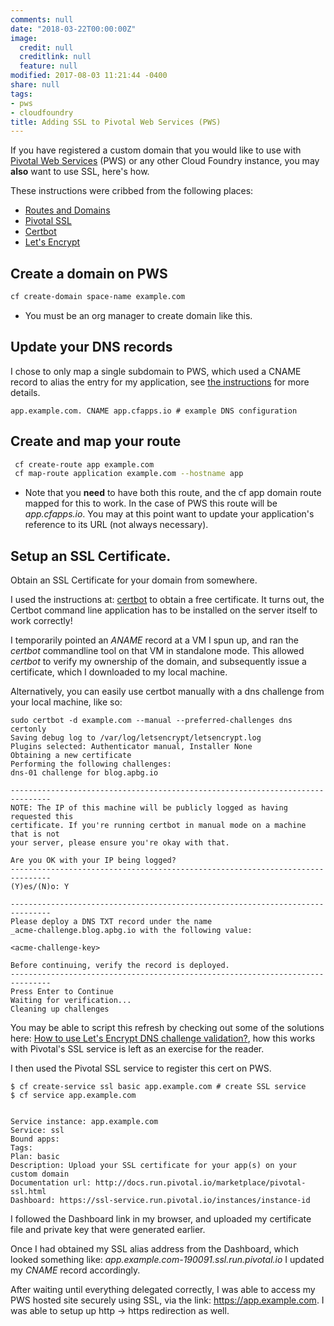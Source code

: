 ```yaml
---
comments: null
date: "2018-03-22T00:00:00Z"
image:
  credit: null
  creditlink: null
  feature: null
modified: 2017-08-03 11:21:44 -0400
share: null
tags:
- pws
- cloudfoundry
title: Adding SSL to Pivotal Web Services (PWS)
---
```

If you have registered a custom domain that you would like to use with [Pivotal Web Services](https://run.pivotal.io/) (PWS) or any other Cloud Foundry instance, you may **also** want to use SSL, here's how.

These instructions were cribbed from the following places:

* [Routes and Domains](https://docs.run.pivotal.io/devguide/deploy-apps/routes-domains.html)
* [Pivotal SSL](https://docs.run.pivotal.io/marketplace/pivotal-ssl.html)
* [Certbot](https://certbot.eff.org/)
* [Let's Encrypt](https://letsencrypt.org/)

## Create a domain on PWS

```bash
cf create-domain space-name example.com
```
* You must be an org manager to create domain like this.

## Update your DNS records

I chose to only map a single subdomain to PWS, which used a CNAME record to alias the entry for my application, see [the instructions](https://docs.run.pivotal.io/devguide/deploy-apps/routes-domains.html) for more details.

```
app.example.com. CNAME app.cfapps.io # example DNS configuration
```

## Create and map your route

```bash
 cf create-route app example.com
 cf map-route application example.com --hostname app
 ```
 * Note that you **need** to have both this route, and the cf app domain route mapped for this to work. In the case of PWS this route will be *app.cfapps.io*. You may at this point want to update your application's reference to its URL (not always necessary).

## Setup an SSL Certificate.

Obtain an SSL Certificate for your domain from somewhere. 

I used the instructions at: [certbot](https://certbot.eff.org/) to obtain a free certificate. It turns out, the Certbot command line application has to be installed on the server itself to work correctly!

I temporarily pointed an *ANAME* record at a VM I spun up, and ran the *certbot* commandline tool on that VM in standalone mode. This allowed *certbot* to verify my ownership of the domain, and subsequently issue a certificate, which I downloaded to my local machine.

Alternatively, you can easily use certbot manually with a dns challenge from your local machine, like so:

```
sudo certbot -d example.com --manual --preferred-challenges dns certonly
Saving debug log to /var/log/letsencrypt/letsencrypt.log
Plugins selected: Authenticator manual, Installer None
Obtaining a new certificate
Performing the following challenges:
dns-01 challenge for blog.apbg.io

-------------------------------------------------------------------------------
NOTE: The IP of this machine will be publicly logged as having requested this
certificate. If you're running certbot in manual mode on a machine that is not
your server, please ensure you're okay with that.

Are you OK with your IP being logged?
-------------------------------------------------------------------------------
(Y)es/(N)o: Y

-------------------------------------------------------------------------------
Please deploy a DNS TXT record under the name
_acme-challenge.blog.apbg.io with the following value:

<acme-challenge-key>

Before continuing, verify the record is deployed.
-------------------------------------------------------------------------------
Press Enter to Continue
Waiting for verification...
Cleaning up challenges
```

You may be able to script this refresh by checking out some of the solutions here: [How to use Let's Encrypt DNS challenge validation?](https://serverfault.com/questions/750902/how-to-use-lets-encrypt-dns-challenge-validation), how this works with Pivotal's SSL service is left as an exercise for the reader.

I then used the Pivotal SSL service to register this cert on PWS.

```
$ cf create-service ssl basic app.example.com # create SSL service
$ cf service app.example.com


Service instance: app.example.com
Service: ssl
Bound apps:
Tags:
Plan: basic
Description: Upload your SSL certificate for your app(s) on your custom domain
Documentation url: http://docs.run.pivotal.io/marketplace/pivotal-ssl.html
Dashboard: https://ssl-service.run.pivotal.io/instances/instance-id
```

I followed the Dashboard link in my browser, and uploaded my certificate file and private key that were generated earlier.

Once I had obtained my SSL alias address from the Dashboard, which looked something like: *app.example.com-190091.ssl.run.pivotal.io* I updated my *CNAME* record accordingly.

After waiting until everything delegated correctly, I was able to access my PWS hosted site securely using SSL, via the link: https://app.example.com. I was able to setup up http -> https redirection as well.
